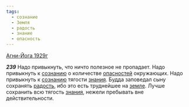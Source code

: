 ```yaml
---
tags:
  - сознание
  - Земля
  - радость
  - знание
  - опасность
---
```


[Агни-Йога 1929г](/agni/1929)

___239___
Надо привыкнуть, что ничто полезное не пропадает. Надо привыкнуть к [сознанию](/tag/#сознание) о количестве [опасностей](/tag/#опасность) окружающих. Надо привыкнуть к [сознанию](/tag/#сознание) тягости [знания](/tag/#знание). Будда заповедал сыну сохранять [радость](/tag/#радость), ибо это есть труднейшее на [земле](/tag/#Земля). Лучше сохранить всю тягость [знания](/tag/#знание), нежели пребывать вне действительности.
